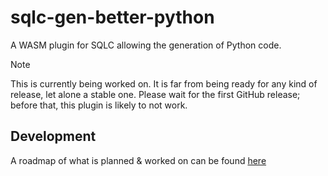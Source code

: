 # sqlc-gen-better-python
A WASM plugin for SQLC allowing the generation of Python code.


> [!NOTE]
> This is currently being worked on. It is far from being ready for any kind of release, let alone a stable one.
> Please wait for the first GitHub release; before that, this plugin is likely to not work.

## Development
A roadmap of what is planned & worked on can be found [here](https://github.com/users/rayakame/projects/1/)
